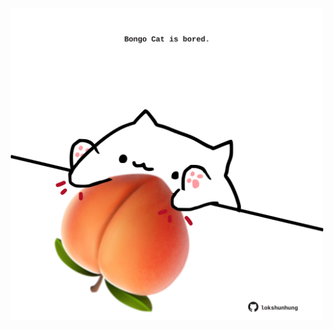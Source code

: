 <!-- built at 05/08/2021, 19:01:26 UTC -->
<p align="center">
  <img width="500" height="500" src="./ReadmeImage.svg">
</p>
